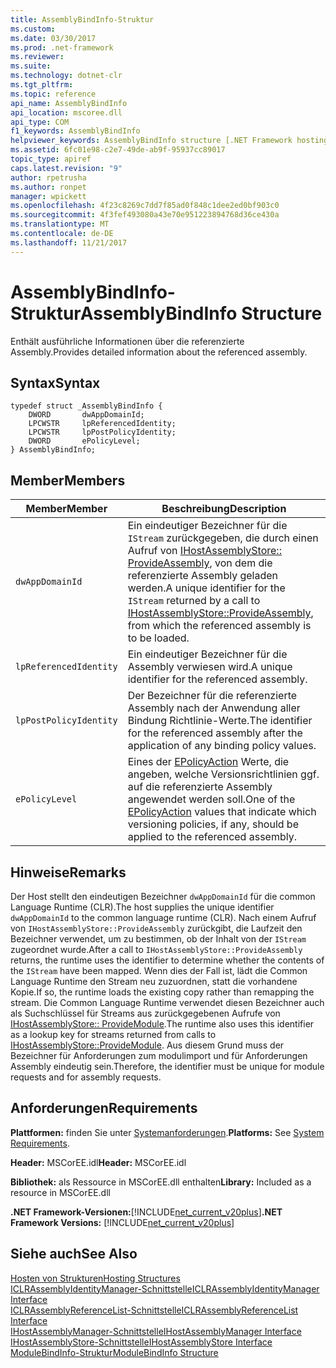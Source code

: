 ```yaml
---
title: AssemblyBindInfo-Struktur
ms.custom: 
ms.date: 03/30/2017
ms.prod: .net-framework
ms.reviewer: 
ms.suite: 
ms.technology: dotnet-clr
ms.tgt_pltfrm: 
ms.topic: reference
api_name: AssemblyBindInfo
api_location: mscoree.dll
api_type: COM
f1_keywords: AssemblyBindInfo
helpviewer_keywords: AssemblyBindInfo structure [.NET Framework hosting]
ms.assetid: 6fc01e98-c2e7-49de-ab9f-95937cc89017
topic_type: apiref
caps.latest.revision: "9"
author: rpetrusha
ms.author: ronpet
manager: wpickett
ms.openlocfilehash: 4f23c8269c7dd7f85ad0f848c1dee2ed0bf903c0
ms.sourcegitcommit: 4f3fef493080a43e70e951223894768d36ce430a
ms.translationtype: MT
ms.contentlocale: de-DE
ms.lasthandoff: 11/21/2017
---
```

# <a name="assemblybindinfo-structure"></a><span data-ttu-id="a6f57-102">AssemblyBindInfo-Struktur</span><span class="sxs-lookup"><span data-stu-id="a6f57-102">AssemblyBindInfo Structure</span></span>
<span data-ttu-id="a6f57-103">Enthält ausführliche Informationen über die referenzierte Assembly.</span><span class="sxs-lookup"><span data-stu-id="a6f57-103">Provides detailed information about the referenced assembly.</span></span>  
  
## <a name="syntax"></a><span data-ttu-id="a6f57-104">Syntax</span><span class="sxs-lookup"><span data-stu-id="a6f57-104">Syntax</span></span>  
  
```  
typedef struct _AssemblyBindInfo {  
    DWORD       dwAppDomainId;  
    LPCWSTR     lpReferencedIdentity;  
    LPCWSTR     lpPostPolicyIdentity;  
    DWORD       ePolicyLevel;  
} AssemblyBindInfo;  
```  
  
## <a name="members"></a><span data-ttu-id="a6f57-105">Member</span><span class="sxs-lookup"><span data-stu-id="a6f57-105">Members</span></span>  
  
|<span data-ttu-id="a6f57-106">Member</span><span class="sxs-lookup"><span data-stu-id="a6f57-106">Member</span></span>|<span data-ttu-id="a6f57-107">Beschreibung</span><span class="sxs-lookup"><span data-stu-id="a6f57-107">Description</span></span>|  
|------------|-----------------|  
|`dwAppDomainId`|<span data-ttu-id="a6f57-108">Ein eindeutiger Bezeichner für die `IStream` zurückgegeben, die durch einen Aufruf von [IHostAssemblyStore:: ProvideAssembly](../../../../docs/framework/unmanaged-api/hosting/ihostassemblystore-provideassembly-method.md), von dem die referenzierte Assembly geladen werden.</span><span class="sxs-lookup"><span data-stu-id="a6f57-108">A unique identifier for the `IStream` returned by a call to [IHostAssemblyStore::ProvideAssembly](../../../../docs/framework/unmanaged-api/hosting/ihostassemblystore-provideassembly-method.md), from which the referenced assembly is to be loaded.</span></span>|  
|`lpReferencedIdentity`|<span data-ttu-id="a6f57-109">Ein eindeutiger Bezeichner für die Assembly verwiesen wird.</span><span class="sxs-lookup"><span data-stu-id="a6f57-109">A unique identifier for the referenced assembly.</span></span>|  
|`lpPostPolicyIdentity`|<span data-ttu-id="a6f57-110">Der Bezeichner für die referenzierte Assembly nach der Anwendung aller Bindung Richtlinie-Werte.</span><span class="sxs-lookup"><span data-stu-id="a6f57-110">The identifier for the referenced assembly after the application of any binding policy values.</span></span>|  
|`ePolicyLevel`|<span data-ttu-id="a6f57-111">Eines der [EPolicyAction](../../../../docs/framework/unmanaged-api/hosting/epolicyaction-enumeration.md) Werte, die angeben, welche Versionsrichtlinien ggf. auf die referenzierte Assembly angewendet werden soll.</span><span class="sxs-lookup"><span data-stu-id="a6f57-111">One of the [EPolicyAction](../../../../docs/framework/unmanaged-api/hosting/epolicyaction-enumeration.md) values that indicate which versioning policies, if any, should be applied to the referenced assembly.</span></span>|  
  
## <a name="remarks"></a><span data-ttu-id="a6f57-112">Hinweise</span><span class="sxs-lookup"><span data-stu-id="a6f57-112">Remarks</span></span>  
 <span data-ttu-id="a6f57-113">Der Host stellt den eindeutigen Bezeichner `dwAppDomainId` für die common Language Runtime (CLR).</span><span class="sxs-lookup"><span data-stu-id="a6f57-113">The host supplies the unique identifier `dwAppDomainId` to the common language runtime (CLR).</span></span> <span data-ttu-id="a6f57-114">Nach einem Aufruf von `IHostAssemblyStore::ProvideAssembly` zurückgibt, die Laufzeit den Bezeichner verwendet, um zu bestimmen, ob der Inhalt von der `IStream` zugeordnet wurde.</span><span class="sxs-lookup"><span data-stu-id="a6f57-114">After a call to `IHostAssemblyStore::ProvideAssembly` returns, the runtime uses the identifier to determine whether the contents of the `IStream` have been mapped.</span></span> <span data-ttu-id="a6f57-115">Wenn dies der Fall ist, lädt die Common Language Runtime den Stream neu zuzuordnen, statt die vorhandene Kopie.</span><span class="sxs-lookup"><span data-stu-id="a6f57-115">If so, the runtime loads the existing copy rather than remapping the stream.</span></span> <span data-ttu-id="a6f57-116">Die Common Language Runtime verwendet diesen Bezeichner auch als Suchschlüssel für Streams aus zurückgegebenen Aufrufe von [IHostAssemblyStore:: ProvideModule](../../../../docs/framework/unmanaged-api/hosting/ihostassemblystore-providemodule-method.md).</span><span class="sxs-lookup"><span data-stu-id="a6f57-116">The runtime also uses this identifier as a lookup key for streams returned from calls to [IHostAssemblyStore::ProvideModule](../../../../docs/framework/unmanaged-api/hosting/ihostassemblystore-providemodule-method.md).</span></span> <span data-ttu-id="a6f57-117">Aus diesem Grund muss der Bezeichner für Anforderungen zum modulimport und für Anforderungen Assembly eindeutig sein.</span><span class="sxs-lookup"><span data-stu-id="a6f57-117">Therefore, the identifier must be unique for module requests and for assembly requests.</span></span>  
  
## <a name="requirements"></a><span data-ttu-id="a6f57-118">Anforderungen</span><span class="sxs-lookup"><span data-stu-id="a6f57-118">Requirements</span></span>  
 <span data-ttu-id="a6f57-119">**Plattformen:** finden Sie unter [Systemanforderungen](../../../../docs/framework/get-started/system-requirements.md).</span><span class="sxs-lookup"><span data-stu-id="a6f57-119">**Platforms:** See [System Requirements](../../../../docs/framework/get-started/system-requirements.md).</span></span>  
  
 <span data-ttu-id="a6f57-120">**Header:** MSCorEE.idl</span><span class="sxs-lookup"><span data-stu-id="a6f57-120">**Header:** MSCorEE.idl</span></span>  
  
 <span data-ttu-id="a6f57-121">**Bibliothek:** als Ressource in MSCorEE.dll enthalten</span><span class="sxs-lookup"><span data-stu-id="a6f57-121">**Library:** Included as a resource in MSCorEE.dll</span></span>  
  
 <span data-ttu-id="a6f57-122">**.NET Framework-Versionen:**[!INCLUDE[net_current_v20plus](../../../../includes/net-current-v20plus-md.md)]</span><span class="sxs-lookup"><span data-stu-id="a6f57-122">**.NET Framework Versions:** [!INCLUDE[net_current_v20plus](../../../../includes/net-current-v20plus-md.md)]</span></span>  
  
## <a name="see-also"></a><span data-ttu-id="a6f57-123">Siehe auch</span><span class="sxs-lookup"><span data-stu-id="a6f57-123">See Also</span></span>  
 [<span data-ttu-id="a6f57-124">Hosten von Strukturen</span><span class="sxs-lookup"><span data-stu-id="a6f57-124">Hosting Structures</span></span>](../../../../docs/framework/unmanaged-api/hosting/hosting-structures.md)  
 [<span data-ttu-id="a6f57-125">ICLRAssemblyIdentityManager-Schnittstelle</span><span class="sxs-lookup"><span data-stu-id="a6f57-125">ICLRAssemblyIdentityManager Interface</span></span>](../../../../docs/framework/unmanaged-api/hosting/iclrassemblyidentitymanager-interface.md)  
 [<span data-ttu-id="a6f57-126">ICLRAssemblyReferenceList-Schnittstelle</span><span class="sxs-lookup"><span data-stu-id="a6f57-126">ICLRAssemblyReferenceList Interface</span></span>](../../../../docs/framework/unmanaged-api/hosting/iclrassemblyreferencelist-interface.md)  
 [<span data-ttu-id="a6f57-127">IHostAssemblyManager-Schnittstelle</span><span class="sxs-lookup"><span data-stu-id="a6f57-127">IHostAssemblyManager Interface</span></span>](../../../../docs/framework/unmanaged-api/hosting/ihostassemblymanager-interface.md)  
 [<span data-ttu-id="a6f57-128">IHostAssemblyStore-Schnittstelle</span><span class="sxs-lookup"><span data-stu-id="a6f57-128">IHostAssemblyStore Interface</span></span>](../../../../docs/framework/unmanaged-api/hosting/ihostassemblystore-interface.md)  
 [<span data-ttu-id="a6f57-129">ModuleBindInfo-Struktur</span><span class="sxs-lookup"><span data-stu-id="a6f57-129">ModuleBindInfo Structure</span></span>](../../../../docs/framework/unmanaged-api/hosting/modulebindinfo-structure.md)
